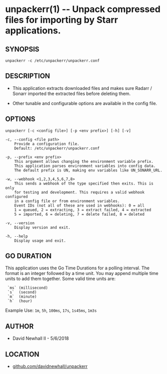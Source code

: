 unpackerr(1) -- Unpack compressed files for importing by Starr applications.
===

SYNOPSIS
---

`unpackerr -c /etc/unpackerr/unpackerr.conf`

DESCRIPTION
---
*   This application extracts downloaded files and makes sure
    Radarr / Sonarr imported the extracted files before deleting them.

*   Other tunable and configurable options are available in the config file.

OPTIONS
---
`unpackerr [-c <config file>] [-p <env prefix>] [-h] [-v]`

    -c, --config <file path>
        Provide a configuration file.
        Default: /etc/unpackerr/unpackerr.conf

    -p, --prefix <env prefix>
        This argument allows changing the environment variable prefix.
        This application parses environment variables into config data.
        The default prefix is UN, making env variables like UN_SONARR_URL.

    -w, --webhook <1,2,3,4,5,6,7,8>
        This sends a webhook of the type specified then exits. This is only
        for testing and development. This requires a valid webhook configured
        in a config file or from environment variables.
        Event IDs (not all of these are used in webhooks): 0 = all
        1 = queued, 2 = extracting, 3 = extract failed, 4 = extracted
        5 = imported, 6 = deleting, 7 = delete failed, 8 = deleted

    -v, --version
        Display version and exit.

    -h, --help
        Display usage and exit.


GO DURATION
---
This application uses the Go Time Durations for a polling interval.
The format is an integer followed by a time unit. You may append
multiple time units to add them together. Some valid time units are:

     `ms` (millisecond)
     `s`  (second)
     `m`  (minute)
     `h`  (hour)

Example Use: `1m`, `5h`, `100ms`, `17s`, `1s45ms`, `1m3s`

AUTHOR
---
*   David Newhall II - 5/6/2018

LOCATION
---
*   [github.com/davidnewhall/unpackerr](https://github.com/davidnewhall/unpackerr)
